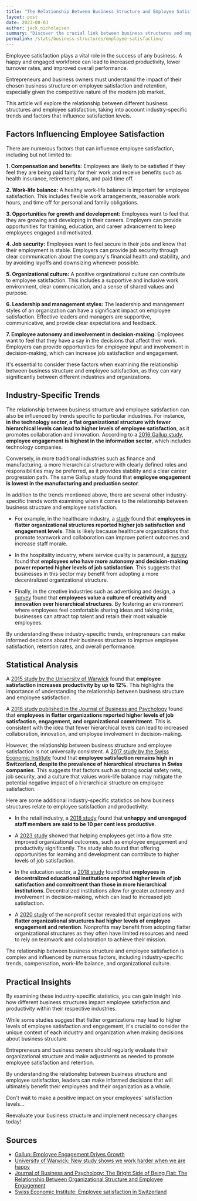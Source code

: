 ```yaml
---
title: "The Relationship Between Business Structure and Employee Satisfaction"
layout: post
date: 2023-08-03
author: jack_nicholaisen
summary: "Discover the crucial link between business structures and employee satisfaction in our in-depth analysis. Learn how industry-specific trends and factors influence satisfaction levels and how entrepreneurs can make informed decisions to improve employee retention. Don't miss out on these valuable insights – Optimize your business by improving employee satisfaction today!"
permalink: /stats/business-structures/employee-satisfaction/
---
```


Employee satisfaction plays a vital role in the success of any business. A happy and engaged workforce can lead to increased productivity, lower turnover rates, and improved overall performance. 

Entrepreneurs and business owners must understand the impact of their chosen business structure on employee satisfaction and retention, especially given the competitive nature of the modern job market. 

This article will explore the relationship between different business structures and employee satisfaction, taking into account industry-specific trends and factors that influence satisfaction levels.

## Factors Influencing Employee Satisfaction

There are numerous factors that can influence employee satisfaction, including but not limited to:

**1.  Compensation and benefits:** Employees are likely to be satisfied if they feel they are being paid fairly for their work and receive benefits such as health insurance, retirement plans, and paid time off.

**2.  Work-life balance:** A healthy work-life balance is important for employee satisfaction. This includes flexible work arrangements, reasonable work hours, and time off for personal and family obligations.

**3.  Opportunities for growth and development:** Employees want to feel that they are growing and developing in their careers. Employers can provide opportunities for training, education, and career advancement to keep employees engaged and motivated.

**4.  Job security:** Employees want to feel secure in their jobs and know that their employment is stable. Employers can provide job security through clear communication about the company's financial health and stability, and by avoiding layoffs and downsizing whenever possible.

**5.  Organizational culture:** A positive organizational culture can contribute to employee satisfaction. This includes a supportive and inclusive work environment, clear communication, and a sense of shared values and purpose.

**6.  Leadership and management styles:** The leadership and management styles of an organization can have a significant impact on employee satisfaction. Effective leaders and managers are supportive, communicative, and provide clear expectations and feedback.

**7.  Employee autonomy and involvement in decision-making:** Employees want to feel that they have a say in the decisions that affect their work. Employers can provide opportunities for employee input and involvement in decision-making, which can increase job satisfaction and engagement.

It's essential to consider these factors when examining the relationship between business structure and employee satisfaction, as they can vary significantly between different industries and organizations.

## Industry-Specific Trends

The relationship between business structure and employee satisfaction can also be influenced by trends specific to particular industries. For instance, **in the technology sector, a flat organizational structure with fewer hierarchical levels can lead to higher levels of employee satisfaction**, as it promotes collaboration and innovation. According to a [2016 Gallup study](https://www.gallup.com/workplace/236198/employee-engagement-drives-growth.aspx), **employee engagement is highest in the information sector**, which includes technology companies.

Conversely, in more traditional industries such as finance and manufacturing, a more hierarchical structure with clearly defined roles and responsibilities may be preferred, as it provides stability and a clear career progression path. The same Gallup study found that **employee engagement is lowest in the manufacturing and production sector**.

In addition to the trends mentioned above, there are several other industry-specific trends worth examining when it comes to the relationship between business structure and employee satisfaction.

-   For example, in the healthcare industry, a [study](https://www.ncbi.nlm.nih.gov/pmc/articles/PMC7319078/) found that **employees in flatter organizational structures reported higher job satisfaction and engagement levels**. This is likely because healthcare organizations that promote teamwork and collaboration can improve patient outcomes and increase staff morale.

-   In the hospitality industry, where service quality is paramount, a [survey](https://www.hospitalitynet.org/opinion/4081809.html) found that **employees who have more autonomy and decision-making power reported higher levels of job satisfaction**. This suggests that businesses in this sector may benefit from adopting a more decentralized organizational structure.

-   Finally, in the creative industries such as advertising and design, a [survey](https://www.benjaminjbutler.com) found that **employees value a culture of creativity and innovation over hierarchical structures**. By fostering an environment where employees feel comfortable sharing ideas and taking risks, businesses can attract top talent and retain their most valuable employees.

By understanding these industry-specific trends, entrepreneurs can make informed decisions about their business structure to improve employee satisfaction, retention rates, and overall performance.

## Statistical Analysis

A [2015 study by the University of Warwick](https://warwick.ac.uk/newsandevents/pressreleases/new_study_shows/) found that **employee satisfaction increases productivity by up to 12%**. This highlights the importance of understanding the relationship between business structure and employee satisfaction.

A [2018 study published in the Journal of Business and Psychology](https://link.springer.com/article/10.1007/s10869-017-9522-9) found that **employees in flatter organizations reported higher levels of job satisfaction, engagement, and organizational commitment**. This is consistent with the idea that fewer hierarchical levels can lead to increased collaboration, innovation, and employee involvement in decision-making.

However, the relationship between business structure and employee satisfaction is not universally consistent. A [2017 study by the Swiss Economic Institute](https://ethz.ch/en.html) found that **employee satisfaction remains high in Switzerland, despite the prevalence of hierarchical structures in Swiss companies**. This suggests that factors such as strong social safety nets, job security, and a culture that values work-life balance may mitigate the potential negative impact of a hierarchical structure on employee satisfaction.

Here are some additional industry-specific statistics on how business structures relate to employee satisfaction and productivity:

-   In the retail industry, a [2018 study](https://www.retailgazette.co.uk/blog/2018/08/comment-the-secret-to-maximising-employee-satisfaction/) found that **unhappy and unengaged staff members are said to be 10 per cent less productive**.

-   A [2023 study](https://www.prnewswire.com/news-releases/organizations-can-increase-employee-engagement-and-productivity-by-helping-employees-achieve-flow-state-according-to-new-mclean--company-research-301820070.html) showed that helping employees get into a flow stte improved organizational outcomes, such as employee engagement and productivity significantly. The study also found that offering opportunities for learning and development can contribute to higher levels of job satisfaction.

-   In the education sector, a [2018 study](https://www.tandfonline.com/doi/full/10.1080/23311975.2016.1273082) found that **employees in decentralized educational institutions reported higher levels of job satisfaction and commitment than those in more hierarchical institutions**. Decentralized institutions allow for greater autonomy and involvement in decision-making, which can lead to increased job satisfaction.

-   A [2020 study](https://www.hrdive.com/news/preventative-care-a-major-savings-opportunity-for-employers-nonprofit-sa/584844/) of the nonprofit sector revealed that organizations with **flatter organizational structures had higher levels of employee engagement and retention**. Nonprofits may benefit from adopting flatter organizational structures as they often have limited resources and need to rely on teamwork and collaboration to achieve their mission.

The relationship between business structure and employee satisfaction is complex and influenced by numerous factors, including industry-specific trends, compensation, work-life balance, and organizational culture. 

## Practical Insights

By examining these industry-specific statistics, you can gain insight into how different business structures impact employee satisfaction and productivity within their respective industries.

While some studies suggest that flatter organizations may lead to higher levels of employee satisfaction and engagement, it's crucial to consider the unique context of each industry and organization when making decisions about business structure.

Entrepreneurs and business owners should regularly evaluate their organizational structure and make adjustments as needed to promote employee satisfaction and retention.

By understanding the relationship between business structure and employee satisfaction, leaders can make informed decisions that will ultimately benefit their employees and their organization as a whole.

Don't wait to make a positive impact on your employees' satisfaction levels...

Reevaluate your business structure and implement necessary changes today!

## Sources

-   [Gallup: Employee Engagement Drives Growth](https://www.gallup.com/workplace/236198/employee-engagement-drives-growth.aspx)
-   [University of Warwick: New study shows we work harder when we are happy](https://news.warwick.ac.uk/newsandevents/pressreleases/new_study_shows/)
-   [Journal of Business and Psychology: The Bright Side of Being Flat: The Relationship Between Organizational Structure and Employee Engagement](https://link.springer.com/article/10.1007/s10869-017-9522-9)
-   [Swiss Economic Institute: Employee satisfaction in Switzerland](https://www.kof.ethz.ch/en/news-and-events/news/news-archive/2017/09/employee-satisfaction-in-switzerland.html)
